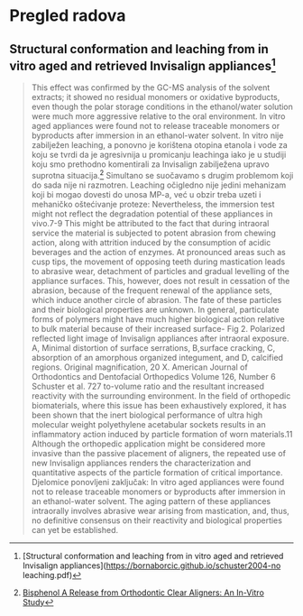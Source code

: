 # Pregled radova
## Structural conformation and leaching from in vitro aged and retrieved Invisalign appliances[^1]
>This effect was confirmed by the GC-MS analysis of the solvent extracts; it showed no residual monomers or oxidative byproducts, even though the polar storage conditions in the ethanol/water solution were much more aggressive relative to the oral environment.
>In vitro aged appliances were found not to release traceable monomers or byproducts after immersion in an ethanol-water solvent.
In vitro nije zabilježen leaching, a ponovno je korištena otopina etanola i vode za koju se tvrdi da je agresivnija u promicanju leachinga iako je u studiji koju smo prethodno komentirali za Invisalign zabilježena upravo suprotna situacija.[^2]
Simultano se suočavamo s drugim problemom koji do sada nije ni razmotren. Leaching očigledno nije jedini mehanizam koji bi mogao dovesti do unosa MP-a, već u obzir treba uzeti i mehaničko oštećivanje proteze:
>Nevertheless, the immersion test might not reflect the degradation potential of these appliances in vivo.7-9 This might be attributed to the fact that during intraoral service the material is subjected to potent abrasion from chewing action, along with attrition induced by the consumption of acidic beverages and the action of enzymes. At pronounced areas such as cusp tips, the movement of opposing teeth during mastication leads to abrasive wear, detachment of particles and gradual levelling of the appliance surfaces. This, however, does not result in cessation of the abrasion, because of the frequent renewal of the appliance sets, which induce another circle of abrasion. The fate of these particles and their biological properties are unknown. In general, particulate forms of polymers might have much higher biological action relative to bulk material because of their increased surface- Fig 2. Polarized reflected light image of Invisalign appliances after intraoral exposure. A, Minimal distortion of surface serrations, B,surface cracking, C, absorption of an amorphous organized integument, and D, calcified regions. Original magnification, 20 X. American Journal of Orthodontics and Dentofacial Orthopedics Volume 126, Number 6 Schuster et al. 727 to-volume ratio and the resultant increased reactivity with the surrounding environment. In the field of orthopedic biomaterials, where this issue has been exhaustively explored, it has been shown that the inert biological performance of ultra high molecular weight polyethylene acetabular sockets results in an inflammatory action induced by particle formation of worn materials.11 Although the orthopedic application might be considered more invasive than the passive placement of aligners, the repeated use of new Invisalign appliances renders the characterization and quantitative aspects of the particle formation of critical importance.
Djelomice ponovljeni zaključak:
>In vitro aged appliances were found not to release traceable monomers or byproducts after immersion in an ethanol-water solvent. The aging pattern of these appliances intraorally involves abrasive wear arising from mastication, and, thus, no definitive consensus on their reactivity and biological properties can yet be established.


[^1]: [Structural conformation and leaching from in vitro aged and retrieved Invisalign appliances](https://bornaborcic.github.io/schuster2004-no leaching.pdf)
[^2]: [Bisphenol A Release from Orthodontic Clear Aligners: An In-Vitro Study](https://bornaborcic.github.io/rpm.2103034.pdf#page=6)
